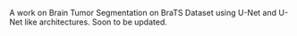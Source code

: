 A work on Brain Tumor Segmentation on BraTS Dataset using U-Net and U-Net like architectures. Soon to be updated.
